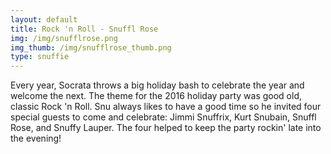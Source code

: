 ```yaml
---
layout: default
title: Rock 'n Roll - Snuffl Rose
img: /img/snufflrose.png
img_thumb: /img/snufflrose_thumb.png
type: snuffie
---
```


Every year, Socrata throws a big holiday bash to celebrate the year and welcome the next. The theme for the 2016 holiday party was good old, classic Rock 'n Roll. Snu always likes to have a good time so he invited four special guests to come and celebrate: Jimmi Snuffrix, Kurt Snubain, Snuffl Rose, and Snuffy Lauper. The four helped to keep the party rockin' late into the evening!
